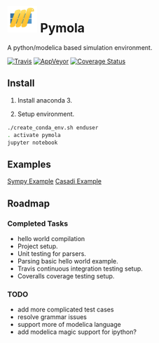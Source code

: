 # <img alt="Pymola" src="branding/icons/pymolalogoicon.svg" height="60"> Pymola

A python/modelica based simulation environment.

[![Travis](https://img.shields.io/travis/pymola/pymola/master.svg?label=Travis%20CI)](https://travis-ci.org/pymola/pymola)
[![AppVeyor](https://img.shields.io/appveyor/ci/pymola/pymola/master.svg?label=AppVeyor)](https://ci.appveyor.com/project/pymola/pymola)
[![Coverage Status](https://img.shields.io/coveralls/pymola/pymola/master.svg)](https://coveralls.io/r/pymola/pymola)


## Install

1. Install anaconda 3.

2. Setup environment.

```bash
./create_conda_env.sh enduser
. activate pymola
jupyter notebook
```

## Examples
[Sympy Example](test/Spring.ipynb)
[Casadi Example](test/Casadi.ipynb)

## Roadmap

### Completed Tasks

* hello world compilation
* Project setup.
* Unit testing for parsers.
* Parsing basic hello world example.
* Travis continuous integration testing setup.
* Coveralls coverage testing setup.

### TODO

* add more complicated test cases
* resolve grammar issues
* support more of modelica language
* add modelica magic support for ipython?

<!--- vim:ts=4:sw=4:expandtab:
!-->
